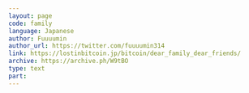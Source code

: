 ```yaml
---
layout: page
code: family
language: Japanese
author: Fuuuumin
author_url: https://twitter.com/fuuuumin314
link: https://lostinbitcoin.jp/bitcoin/dear_family_dear_friends/
archive: https://archive.ph/W9tBO
type: text
part: 
---
```

